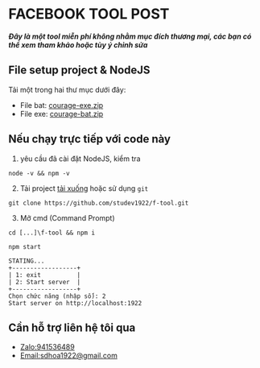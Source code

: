 # FACEBOOK TOOL POST
___Đây là một tool miễn phí không nhằm mục đích thương mại, các bạn có thể xem tham khảo hoặc tùy ý chỉnh sửa___ 


## File setup project & NodeJS
Tải một trong hai thư mục dưới đây:
 - File bat: [courage-exe.zip](http://drive.google.com/file/d/1OfakfoYJdAbzpEy_giy-TBB5BJs30jxH)
 - File exe: [courage-bat.zip](https://drive.google.com/file/d/1rTGlmz5_hbCNMXtoIUvXoI7Qkwp9aTS8)

## Nếu chạy trực tiếp với code này
1. yêu cầu đã cài đặt NodeJS, kiểm tra
```
node -v && npm -v
```
2. Tải project [tải xuống](https://github.com/studev1922/f-tool/archive/refs/heads/master.zip) hoặc sử dụng `git`
```
git clone https://github.com/studev1922/f-tool.git
```
3. Mở cmd (Command Prompt)
```
cd [...]\f-tool && npm i
```
```
npm start
```
```
STATING...
+------------------+
| 1: exit          |
| 2: Start server  |
+------------------+
Chọn chức năng (nhập số): 2
Start server on http://localhost:1922
```

## Cần hỗ trợ liên hệ tôi qua
 - [Zalo:941536489](https://zalo.me/941536489)
 - [Email:sdhoa1922@gmail.com](mailto:sdhoa1922@gmail.com)
